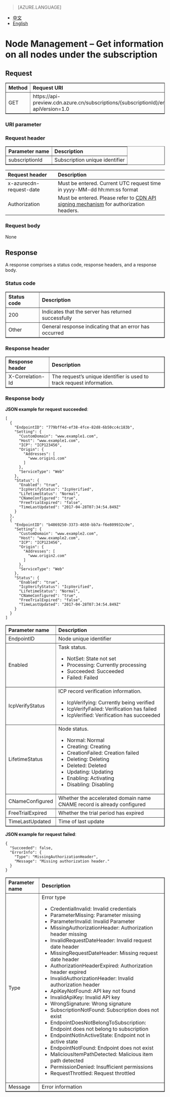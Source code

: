 <properties
    linkid="dev-net-common-tasks-cdn"
    urlDisplayName="CDN"
    pageTitle="Azure China CDN API doc-get all endpoints under subscription"
    metaKeywords="Azure CDN, Azure CDN, Azure blobs, Azure caching, Azure add-on, Live Streaming, Streaming media acceleration, CDN acceleration, CDN services, mainstream CDN, live streaming media acceleration, media services, Azure Media Service, cache rules, HLS, CDN technology files, CDN help files, live video acceleration, live broadcast acceleration"
    description="Learn How to Create Live Streaming Acceleration Type CDNs on Azure Management Portal and Default Caching Rules for Live Streaming CDNs"
    metaCanonical=""
    services="cdn"
    documentationCenter=".NET"
    authors="v-jijes"
    solutions=""
    manager=""
    editor="" />
<tags
    ms.service="cdn_en"
    ms.author="v-jijes"
    ms.topic="article"
    ms.date="5/4/2017"
    wacn.date="5/4/2017"
    wacn.lang="en" />

> [AZURE.LANGUAGE]
- [中文](/documentation/articles/cdn-api-list-endpoints/)
- [English](/documentation/articles/cdn-enus-api-list-endpoints/)

# <a name="-"></a>Node Management – Get information on all nodes under the subscription


## <a name=""></a>Request
<table width="100%" border="1" cellspacing="0" cellpadding="0">
  <th align="left"><strong>Method</strong>
    </td>
  <th align="left"><strong>Request URI</strong>
    </td>  
  <tr>
    <td>GET</td>
    <td>https://api-preview.cdn.azure.cn/subscriptions/{subscriptionId}/endpoints?apiVersion=1.0</td>
  </tr>
</table>

### <a name="uri"></a>URI parameter
<table width="100%" border="1" cellspacing="0" cellpadding="0">
  <th align="left"><strong>Parameter name</strong>
    </td>
  <th align="left"><strong>Description</strong>
    </td>  
  <tr>
    <td>subscriptionId</td>
    <td>Subscription unique identifier</td>
  </tr
</table>

### <a name="-headers"></a>Request header

| Request header | Description |
|:-----------|:-----------|
| x-azurecdn-request-date | Must be entered. Current UTC request time in yyyy-MM-dd hh:mm:ss format |
| Authorization | Must be entered. Please refer to [CDN API signing mechanism](/documentation/articles/cdn-enus-api-signature/) for authorization headers. |

### <a name="-body"></a>Request body
None

## <a name=""></a>Response

A response comprises a status code, response headers, and a response body.
### <a name=""></a>Status code
<table width="100%" border="1" cellspacing="0" cellpadding="0">
  <th align="left"><strong>Status code</strong>
    </td>
  <th align="left"><strong>Description</strong>
    </td>
  <tr>
    <td>200</td>
    <td>Indicates that the server has returned successfully</td>
  </tr>
  <tr>
    <td>Other</td>
    <td>General response indicating that an error has occurred</td>
  </tr>
</table>

### <a name="-headers"></a>Response header

<table width="100%" border="1" cellspacing="0" cellpadding="0">
  <th align="left"><strong>Response header</strong>
    </th>
  <th align="left"><strong>Description</strong>
    </th>

  <tr>
    <td>X-Correlation-Id</td>
    <td>The request’s unique identifier is used to track request information.</td>
  </tr>
</table>

### <a name="-body"></a>Response body
**JSON example for request succeeded**:

    [
      {
        "EndpointID": "779bff4d-ef38-4fce-82d8-6b50cc4c183b",
        "Setting": {
          "CustomDomain": "www.example1.com",
          "Host": "www.example1.com",
          "ICP": "ICP123456",
          "Origin": {
            "Addresses": [
              "www.origin1.com"
            ]
          },
          "ServiceType": "Web"
        },
        "Status": {
          "Enabled": "true",
          "IcpVerifyStatus": "IcpVerified",
          "LifetimeStatus": "Normal",
          "CNameConfigured": "true",
          "FreeTrialExpired": "false",
          "TimeLastUpdated": "2017-04-28T07:34:54.849Z"
        }
      },
      {
        "EndpointID": "b4869250-3373-4650-bb7a-f6e809932c0e",
        "Setting": {
          "CustomDomain": "www.example2.com",
          "Host": "www.example2.com",
          "ICP": "ICP123456",
          "Origin": {
            "Addresses": [
              "www.origin2.com"
            ]
          },
          "ServiceType": "Web"
        },
        "Status": {
          "Enabled": "true",
          "IcpVerifyStatus": "IcpVerified",
          "LifetimeStatus": "Normal",
          "CNameConfigured": "true",
          "FreeTrialExpired": "false",
          "TimeLastUpdated": "2017-04-28T07:34:54.849Z"
        }
      }
    ]

<table width="100%" border="1" cellspacing="0" cellpadding="0">
  <th align="left"><strong>Parameter name</strong>
    </td>
  <th align="left"><strong>Description</strong>
    </td>

  <tr>
    <td>EndpointID</td>
    <td>Node unique identifier</td>
  </tr>
  <tr>
    <td>Enabled</td>
    <td>Task status.
     <ul>
          <li>NotSet: State not set</li>
          <li>Processing: Currently processing</li>
          <li>Succeeded: Succeeded</li>
          <li>Failed: Failed</li>
        </ul>
  </tr>
  <tr>
    <td>IcpVerifyStatus</td>
    <td>ICP record verification information. <ul>
         <li>IcpVerifying: Currently being verified</li>
         <li>IcpVerifyFailed: Verification has failed</li>
         <li>IcpVerified: Verification has succeeded</li>
        </ul>
    </td>
  </tr>
  <tr>
    <td>LifetimeStatus</td>
    <td>Node status.
      <ul>
         <li>Normal: Normal</li>
         <li>Creating: Creating</li>
         <li>CreationFailed: Creation failed</li>
         <li>Deleting: Deleting</li>
         <li>Deleted: Deleted</li>
         <li>Updating: Updating</li>
         <li>Enabling: Activating</li>
         <li>Disabling: Disabling</li>
    </td>
  </tr>
  <tr>
    <td>CNameConfigured</td>
    <td>Whether the accelerated domain name CNAME record is already configured</td>
  </tr>
  <tr>
    <td>FreeTrialExpired</td>
    <td>Whether the trial period has expired</td>
  </tr>
  <tr>
    <td>TimeLastUpdated</td>
    <td>Time of last update</td>
  </tr>
</table>

**JSON example for request failed**:

    {
      "Succeeded": false,
      "ErrorInfo": {
        "Type": "MissingAuthorizationHeader",
        "Message": "Missing authorization header."
      }
    }

<table width="100%" border="1" cellspacing="0" cellpadding="0">
  <th align="left"><strong>Parameter name</strong>
    </td>
  <th align="left"><strong>Description</strong>
    </td>

  <tr>
    <td>Type</td>
    <td>Error type 
       <ul>
            <li>CredentialInvalid: Invalid credentials</li>
            <li>ParameterMissing: Parameter missing</li>
            <li>ParameterInvalid: Invalid Parameter</li>
            <li>MissingAuthorizationHeader: Authorization header missing</li>
            <li>InvalidRequestDateHeader: Invalid request date header</li>
            <li>MissingRequestDateHeader: Missing request date header</li>
            <li>AuthorizationHeaderExpired: Authorization header expired</li>
            <li>InvalidAuthorizationHeader: Invalid authorization header</li>
            <li>ApiKeyNotFound: API key not found</li>
            <li>InvalidApiKey: Invalid API key</li>
            <li>WrongSignature: Wrong signature</li>
            <li>SubscriptionNotFound: Subscription does not exist</li>
            <li>EndpointDoesNotBelongToSubscription: Endpoint does not belong to subscription</li>
            <li>EndpointNotInActiveState: Endpoint not in active state</li>
            <li>EndpointNotFound: Endpoint does not exist</li>
            <li>MaliciousItemPathDetected: Malicious item path detected</li>
            <li>PermissionDenied: Insufficient permissions</li>
            <li>RequestThrottled: Request throttled</li>
         </ul>    
    </td>
  </tr>
  <tr>
    <td>Message</td>
    <td>Error information</td>
  </tr>
</table>

<!--HONumber=May17_HO3-->